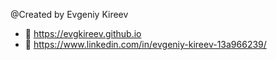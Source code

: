 @Created by Evgeniy Kireev
- 🔗 https://evgkireev.github.io
- 🔗 https://www.linkedin.com/in/evgeniy-kireev-13a966239/

